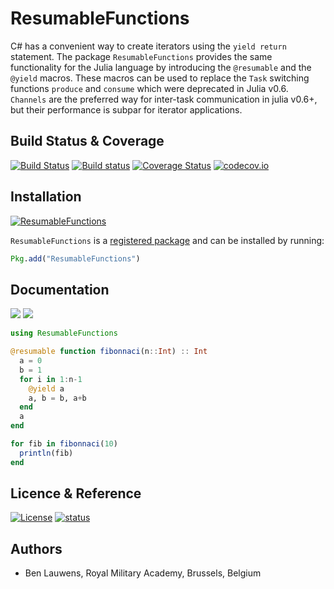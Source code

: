 # ResumableFunctions

C# has a convenient way to create iterators using the `yield return` statement. The package `ResumableFunctions` provides the same functionality for the Julia language by introducing the `@resumable` and the `@yield` macros. These macros can be used to replace the `Task` switching functions `produce` and `consume` which were deprecated in Julia v0.6. `Channels` are the preferred way for inter-task communication in julia v0.6+, but their performance is subpar for iterator applications.

## Build Status & Coverage

[![Build Status](https://travis-ci.org/BenLauwens/ResumableFunctions.jl.svg?branch=master)](https://travis-ci.org/BenLauwens/ResumableFunctions.jl)
[![Build status](https://ci.appveyor.com/api/projects/status/6vm5y0w5q0uwgv7v/branch/master?svg=true)](https://ci.appveyor.com/project/BenLauwens/resumablefunctions-jl/branch/master)
[![Coverage Status](https://coveralls.io/repos/github/BenLauwens/ResumableFunctions.jl/badge.svg?branch=master)](https://coveralls.io/github/BenLauwens/ResumableFunctions.jl?branch=master)
[![codecov.io](http://codecov.io/github/benlauwens/ResumableFunctions.jl/coverage.svg?branch=master)](http://codecov.io/github/benlauwens/ResumableFunctions.jl?branch=master)

## Installation

[![ResumableFunctions](http://pkg.julialang.org/badges/ResumableFunctions_0.6.svg)](http://pkg.julialang.org/detail/ResumableFunctions)

`ResumableFunctions` is a [registered package](http://pkg.julialang.org) and can be installed by running:
```julia
Pkg.add("ResumableFunctions")
```

##  Documentation

[![](https://img.shields.io/badge/docs-stable-blue.svg)](https://benlauwens.github.io/ResumableFunctions.jl/stable)
[![](https://img.shields.io/badge/docs-latest-blue.svg)](https://benlauwens.github.io/ResumableFunctions.jl/latest)

```julia
using ResumableFunctions

@resumable function fibonnaci(n::Int) :: Int
  a = 0
  b = 1
  for i in 1:n-1
    @yield a
    a, b = b, a+b
  end
  a
end

for fib in fibonnaci(10)
  println(fib)
end
```

## Licence & Reference

[![License](http://img.shields.io/badge/license-MIT-brightgreen.svg?style=flat)](LICENSE.md)
[![status](http://joss.theoj.org/papers/889b2faed426b978ee705689c8f8440b/status.svg)](http://joss.theoj.org/papers/889b2faed426b978ee705689c8f8440b)

## Authors

* Ben Lauwens, Royal Military Academy, Brussels, Belgium